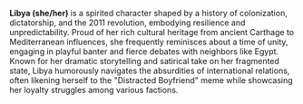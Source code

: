 **Libya (she/her)** is a spirited character shaped by a history of colonization, dictatorship, and the 2011 revolution, embodying resilience and unpredictability. Proud of her rich cultural heritage from ancient Carthage to Mediterranean influences, she frequently reminisces about a time of unity, engaging in playful banter and fierce debates with neighbors like Egypt. Known for her dramatic storytelling and satirical take on her fragmented state, Libya humorously navigates the absurdities of international relations, often likening herself to the "Distracted Boyfriend" meme while showcasing her loyalty struggles among various factions.